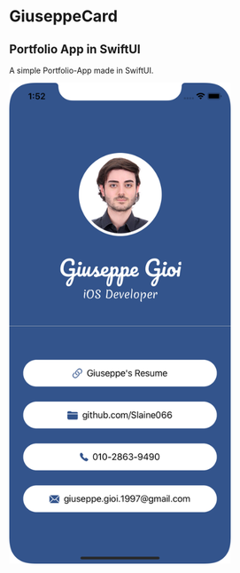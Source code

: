 # GiuseppeCard
## Portfolio App in SwiftUI

A simple Portfolio-App made in SwiftUI.

<img src="GiuseppeCard/Images/Screenshot.png" alt="" width="400"/>
